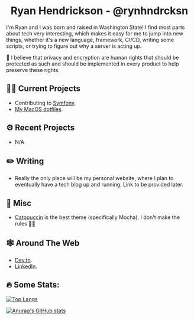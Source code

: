 <div align="center">
  <h1>Ryan Hendrickson - @rynhndrcksn</h1>
</div>

I'm Ryan and I was born and raised in Washington State! I find most parts about tech very interesting, which makes it easy for me to jump into new things, whether it's a new language, framework, CI/CD, writing some scripts, or trying to figure out why a server is acting up. 

:speech_balloon: I believe that privacy and encryption are human rights that should be protected as such and should be implemented in every product to help preserve these rights.

## 👨‍💻 Current Projects
- Contributing to [Symfony](https://symfony.com/).
- [My MacOS dotfiles](https://github.com/rynhndrcksn/dotfiles-macos).

## ⚙ Recent Projects
- N/A

## ✏️ Writing
- Really the only place will be my personal website, where I plan to eventually have a tech blog up and running. Link to be provided later.

## 🌌 Misc
- [Catppuccin](https://github.com/catppuccin/catppuccin) is the best theme (specifically Mocha). I don't make the rules 🤷‍♂️

## 🕸️ Around The Web
- [Dev.to](https://dev.to/rynhndrcksn).
- [LinkedIn](https://www.linkedin.com/in/rynhndrcksn/).

## :fire: Some Stats:
[![Top Langs](https://github-readme-stats.vercel.app/api/top-langs/?username=rynhndrcksn&layout=compact&theme=github_dark)](https://github.com/anuraghazra/github-readme-stats)

[![Anurag's GitHub stats](https://github-readme-stats.vercel.app/api?username=rynhndrcksn&count_private=true&show_icons=true&theme=github_dark)](https://github.com/anuraghazra/github-readme-stats)
